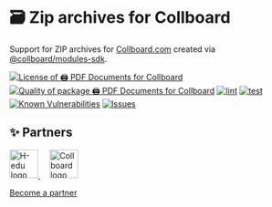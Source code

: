 # 🗃️ Zip archives for Collboard

Support for ZIP archives for [Collboard.com](https://collboard.com/) created via [@collboard/modules-sdk](https://www.npmjs.com/package/@collboard/modules-sdk).

<!--Badges-->
<!--⚠️WARNING: This section was generated by https://github.com/hejny/batch-project-editor/blob/main/src/workflows/800-badges/badges.ts so every manual change will be overwritten.-->


[![License of 🖨️ PDF Documents for Collboard](https://img.shields.io/github/license/collboard/pdf-support.svg?style=flat)](https://github.com/collboard/pdf-support/blob/main/LICENSE)
[![Quality of package 🖨️ PDF Documents for Collboard](https://packagequality.com/shield/pdf-support.svg)](https://packagequality.com/#?package=pdf-support)
[![lint](https://github.com/collboard/pdf-support/actions/workflows/lint.yml/badge.svg)](https://github.com/collboard/pdf-support/actions/workflows/lint.yml)
[![test](https://github.com/collboard/pdf-support/actions/workflows/test.yml/badge.svg)](https://github.com/collboard/pdf-support/actions/workflows/test.yml)
[![Known Vulnerabilities](https://snyk.io/test/github/collboard/pdf-support/badge.svg)](https://snyk.io/test/github/collboard/pdf-support)
[![Issues](https://img.shields.io/github/issues/collboard/pdf-support.svg?style=flat)](https://github.com/collboard/pdf-support/issues)
<!--[![NPM Version of 🖨️ PDF Documents for Collboard](https://badge.fury.io/js/pdf-support.svg)](https://www.npmjs.com/package/pdf-support)-->

<!--/Badges-->



<!--Partners-->
<!--⚠️WARNING: This section was generated by https://github.com/hejny/batch-project-editor/blob/main/src/workflows/820-partners/partners.ts so every manual change will be overwritten.-->

## ✨ Partners


<a href="https://www.h-edu.org/">
<img src="https://www.h-edu.org/media/favicon.png" alt="H-edu logo" width="50"  />
</a>
&nbsp;&nbsp;&nbsp;
<a href="https://collboard.com/">
<img src="https://collboard.fra1.cdn.digitaloceanspaces.com/assets/18.12.1/logo-small.png" alt="Collboard logo" width="50"  />
</a>


[Become a partner](https://www.pavolhejny.com/contact/)

<!--/Partners-->
